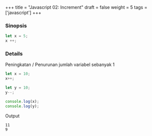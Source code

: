 +++
title = "Javascript 02: Increment"
draft = false
weight = 5
tags = ['javascript']
+++

### Sinopsis
```js
let x = 5;
x ++;
```

### Details

Peningkatan / Penurunan jumlah variabel sebanyak 1

```js
let x = 10;
x++;

let y = 10;
y--;

console.log(x);
console.log(y);
```
Output
```cmd
11
9
```